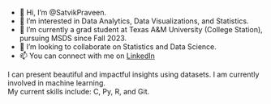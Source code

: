 - 👋 Hi, I’m @SatvikPraveen.
- 👀 I’m interested in Data Analytics, Data Visualizations, and Statistics.
- 🌱 I’m currently a grad student at Texas A&M University (College Station), pursuing MSDS since Fall 2023.
- 💞️ I’m looking to collaborate on Statistics and Data Science.
- 📫 You can connect with me on <a href="www.linkedin.com/in/satvikpraveen">LinkedIn</a>  

I can present beautiful and impactful insights using datasets. I am currently involved in machine learning.
<br>
My current skills include: C, Py, R, and Git.
<!---
SatvikPraveen/SatvikPraveen is a ✨ special ✨ repository because its `README.md` (this file) appears on your GitHub profile.
You can click the Preview link to take a look at your changes.
--->
